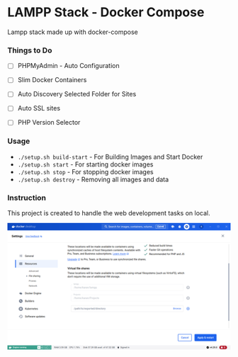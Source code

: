 # LAMPP Stack - Docker Compose

Lampp stack made up with docker-compose

### Things to Do

- [ ] PHPMyAdmin - Auto Configuration
- [ ] Slim Docker Containers
- [ ] Auto Discovery Selected Folder for Sites 
- [ ] Auto SSL sites
- [ ] PHP Version Selector


### Usage 
 - `./setup.sh build-start` - For Building Images and Start Docker
 - `./setup.sh start` - For starting docker images
 - `./setup.sh stop` - For stopping docker images
 - `./setup.sh destroy` - Removing all images and data

 ### Instruction 
 This project is created to handle the web development tasks on local.

 [![File Sharing - Docker](usage/file-sharing-docker.png)](https://docs.docker.com/desktop/synchronized-file-sharing/)

 
